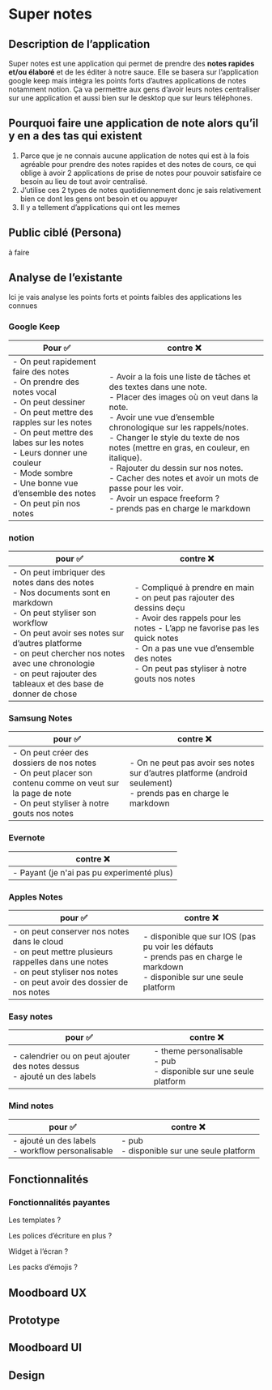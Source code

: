# Super notes

## Description de l’application

Super notes est une application qui permet de prendre des **notes rapides et/ou élaboré** et de les éditer à notre sauce. Elle se basera sur l’application google keep mais intégra les points forts d’autres applications de notes notamment notion. Ça va permettre aux gens d’avoir leurs notes centraliser sur une application et aussi bien sur le desktop que sur leurs téléphones.

## Pourquoi faire une application de note alors qu’il y en a des tas qui existent

1. Parce que je ne connais aucune application de notes qui est à la fois agréable pour prendre des notes rapides et des notes de cours, ce qui oblige à avoir 2 applications de prise de notes pour pouvoir satisfaire ce besoin au lieu de tout avoir centralisé.
2. J’utilise ces 2 types de notes quotidiennement donc je sais relativement bien ce dont les gens ont besoin et ou appuyer
3. Il y a tellement d’applications qui ont les memes

## Public ciblé (Persona)

à faire

## Analyse de l’existante

Ici je vais analyse les points forts et points faibles des applications les connues

### Google Keep

| Pour ✅                                                                                                                                                                                                                                                                                                             | contre ❌                                                                                                                                                                                                                                                                                                                                                                                                                                                                            |
|--------------------------------------------------------------------------------------------------------------------------------------------------------------------------------------------------------------------------------------------------------------------------------------------------------------------|-------------------------------------------------------------------------------------------------------------------------------------------------------------------------------------------------------------------------------------------------------------------------------------------------------------------------------------------------------------------------------------------------------------------------------------------------------------------------------------|
| - On peut rapidement faire des notes </br>- On prendre des notes vocal </br>- On peut dessiner  </br>- On peut mettre des rapples sur les notes</br>- On peut mettre des labes sur les notes</br>- Leurs donner une couleur</br>- Mode sombre</br>- Une bonne vue d’ensemble des notes</br>- On peut pin nos notes | </br> - Avoir a la fois une liste de tâches et des textes dans une note. </br> - Placer des images où on veut dans la note. </br> - Avoir une vue d’ensemble chronologique sur les rappels/notes. </br> - Changer le style du texte de nos notes (mettre en gras, en couleur, en italique). </br> - Rajouter du dessin sur nos notes. </br> - Cacher des notes et avoir un mots de passe pour les voir. </br> - Avoir un espace freeform ? </br> - prends pas en charge le markdown |

### notion

| pour ✅                                                                                                                                                                                                                                                                                                        | contre ❌                                                                                                                                                                                                                                                         |
|---------------------------------------------------------------------------------------------------------------------------------------------------------------------------------------------------------------------------------------------------------------------------------------------------------------|------------------------------------------------------------------------------------------------------------------------------------------------------------------------------------------------------------------------------------------------------------------|
| - On peut imbriquer des notes dans des notes </br> - Nos documents sont en markdown </br> - On peut styliser son workflow </br> - On peut avoir ses notes sur d’autres platforme </br> - on peut chercher nos notes avec une chronologie </br> - on peut rajouter des tableaux et des base de donner de chose | - Compliqué à prendre en main </br> - on peut pas rajouter des dessins deçu </br> - Avoir des rappels pour les notes  - L’app ne favorise pas les quick notes </br> - On a pas une vue d’ensemble des notes </br> - On peut pas styliser à notre gouts nos notes |

### Samsung Notes

| pour ✅                                                                                                                                                        | contre ❌                                                                                                            |
|---------------------------------------------------------------------------------------------------------------------------------------------------------------|---------------------------------------------------------------------------------------------------------------------|
| - On peut créer des dossiers de nos notes</br> - On peut placer son contenu comme on veut sur la page de note</br> - On peut styliser à notre gouts nos notes | - On ne peut pas avoir ses notes sur d’autres platforme (android seulement)</br> - prends pas en charge le markdown |

### Evernote

| contre ❌                                   |
|--------------------------------------------|
| - Payant (je n'ai pas pu experimenté plus) |

### Apples Notes

| pour ✅                                                                                                                                                                               | contre ❌                                                                                                                           |
|--------------------------------------------------------------------------------------------------------------------------------------------------------------------------------------|------------------------------------------------------------------------------------------------------------------------------------|
| - on peut conserver nos notes dans le cloud</br> - on peut mettre plusieurs rappelles dans une notes</br> - on peut styliser nos notes</br> - on peut avoir des dossier de nos notes | - disponible que sur IOS (pas pu voir les défauts</br> - prends pas en charge le markdown</br> - disponible sur une seule platform |

### Easy notes

| pour ✅                                                                         | contre ❌ |
|--------------------------------------------------------------------------------|---|
| - calendrier ou on peut ajouter des notes dessus </br> - ajouté un des labels  | - theme personalisable </br> - pub </br>- disponible sur une seule platform |

 

### Mind notes

| pour ✅                                               | contre ❌                                      |
|------------------------------------------------------|-----------------------------------------------|
| - ajouté un des labels</br>- workflow personalisable | - pub</br>- disponible sur une seule platform |

## Fonctionnalités

### Fonctionnalités payantes

Les templates ?

Les polices d’écriture en plus ? 

Widget à l’écran ?

Les packs d’émojis ?

## Moodboard UX

## Prototype

## Moodboard UI

## Design
